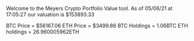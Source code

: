 Welcome to the Meyers Crypto Portfolio Value tool. 
As of 05/06/21 at 17:05:27 our valuation is $153893.33 

BTC Price = $56167.06
 ETH Price = $3499.86
BTC Holdings = 1.06BTC
 ETH holdings = 26.960005962ETH 
